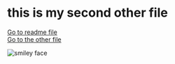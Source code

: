 # this is my second other file
[Go to readme file](README.md)  
[Go to the other file](otherfile.md)

![smiley face](https://upload.wikimedia.org/wikipedia/commons/8/87/Smiley_Face.JPG)
